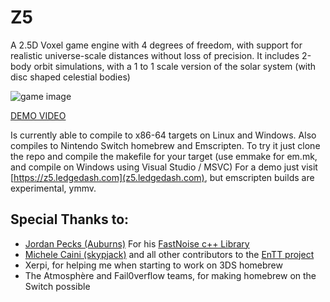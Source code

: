 # Z5
A 2.5D Voxel game engine with 4 degrees of freedom, with support for realistic universe-scale distances without loss of precision.
It includes 2-body orbit simulations, with a 1 to 1 scale version of the solar system (with disc shaped celestial bodies)

![game image](https://github.com/theKlanc/Z5/blob/master/resources/cap.png?raw=true)

[DEMO VIDEO](https://youtu.be/hTAyvlIEYB8)


Is currently able to compile to x86-64 targets on Linux and Windows. Also compiles to Nintendo Switch homebrew and Emscripten.
To try it just clone the repo and compile the makefile for your target (use emmake for em.mk, and compile on Windows using Visual Studio / MSVC)
For a demo just visit [https://z5.ledgedash.com](z5.ledgedash.com), but emscripten builds are experimental, ymmv.

## Special Thanks to:
* [Jordan Pecks (Auburns)](https://github.com/Auburns) For his [FastNoise c++ Library](https://github.com/Auburns/FastNoise)
* [Michele Caini (skypjack)](https://github.com/skypjack) and all other contributors to the [EnTT project](https://github.com/skypjack/entt)
* Xerpi, for helping me when starting to work on 3DS homebrew
* The Atmosphère and Fail0verflow teams, for making homebrew on the Switch possible
